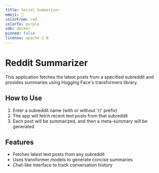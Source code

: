 ```yaml
---
title: Social Summarizer
emoji: 🐨
colorFrom: red
colorTo: purple
sdk: docker
pinned: false
license: apache-2.0
---
```


# Reddit Summarizer

This application fetches the latest posts from a specified subreddit and provides summaries using Hugging Face's transformers library.

## How to Use

1. Enter a subreddit name (with or without 'r/' prefix)
2. The app will fetch recent text posts from that subreddit
3. Each post will be summarized, and then a meta-summary will be generated

## Features

- Fetches latest text posts from any subreddit
- Uses transformer models to generate concise summaries
- Chat-like interface to track conversation history